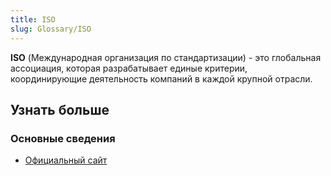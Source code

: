 ```yaml
---
title: ISO
slug: Glossary/ISO
---
```


**ISO** (Международная организация по стандартизации) - это глобальная ассоциация, которая разрабатывает единые критерии, координирующие деятельность компаний в каждой крупной отрасли.

## Узнать больше

### Основные сведения

- [Официальный сайт](http://www.iso.org/iso/home.html)
